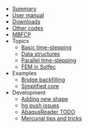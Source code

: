   * [Summary](http://code.google.com/p/solfec/wiki/Summary)
  * [User manual](http://solfec.googlecode.com/hg/doc/solfec.pdf)
  * [Downloads](http://code.google.com/p/solfec/wiki/Downloads)
  * [Other codes](http://code.google.com/p/solfec/wiki/OtherCodes)
  * [MBFCP](http://code.google.com/p/mbfcp/)
  * Topics
    * [Basic time-stepping](http://code.google.com/p/solfec/wiki/Basic_Time_Stepping)
    * [Data structures](http://code.google.com/p/solfec/wiki/Data_Structures)
    * [Parallel time-stepping](http://code.google.com/p/solfec/wiki/Parallel_Time_Stepping)
    * [FEM in Solfec](http://code.google.com/p/solfec/wiki/Finite_Elements_in_Solfec)
  * Examples
    * [Bridge backfilling](http://code.google.com/p/solfec/wiki/BridgeFilling)
    * [Simplified core](http://code.google.com/p/solfec/wiki/Simplified_Core)
  * Development
    * [Adding new shape](http://code.google.com/p/solfec/wiki/AddingNewShape)
    * [hg push issues](HgPushProblems.md)
    * [AbaqusReader TODO](AbaqusReaderTODO.md)
    * [Mercurial tips and tricks](HgHowto.md)